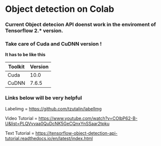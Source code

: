 # Object detection on Colab

### Current Object detecion API doenst work in the enviroment of Tensorflow 2.* version.

### Take care of Cuda and CuDNN version !

**It has to be like this**

Toolkit | Version
---|---|
Cuda|10.0|
CuDNN|7.6.5|

### Links below will be very helpful

Labelimg = https://github.com/tzutalin/labelImg

Video Tutorial = https://www.youtube.com/watch?v=COlbP62-B-U&list=PLQVvvaa0QuDcNK5GeCQnxYnSSaar2tpku

Text Tutorial = https://tensorflow-object-detection-api-tutorial.readthedocs.io/en/latest/index.html

